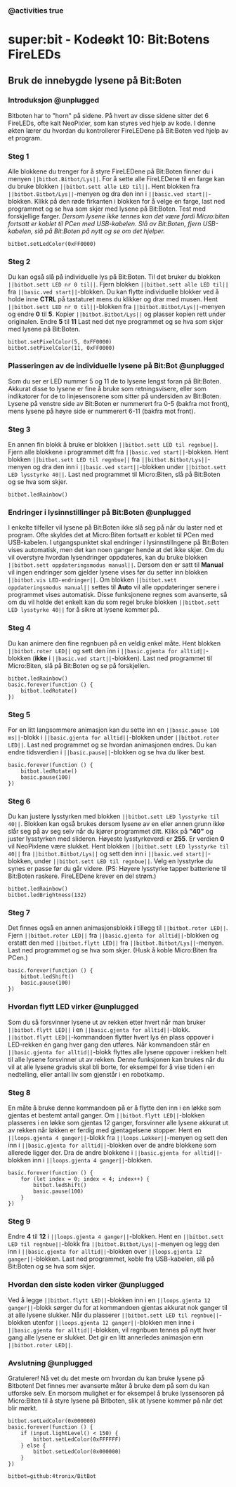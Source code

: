 ### @activities true

# super:bit - Kodeøkt 10: Bit:Botens FireLEDs
## Bruk de innebygde lysene på Bit:Boten
### Introduksjon @unplugged

Bitboten har to "horn" på sidene.
På hvert av disse sidene sitter det 6 FireLEDs, ofte kalt NeoPixler, som kan styres ved hjelp av kode.
I denne økten lærer du hvordan du kontrollerer FireLEDene på Bit:Boten ved hjelp av et program.

### Steg 1

Alle blokkene du trenger for å styre FireLEDene på Bit:Boten finner du i menyen ``||bitbot.Bitbot/Lys||``.
For å sette alle FireLEDene til en farge kan du bruke blokken ``||bitbot.sett alle LED til||``.
Hent blokken fra ``||bitbot.Bitbot/Lys||``-menyen og dra den inn i ``||basic.ved start||``-blokken.
Klikk på den røde firkanten i blokken for å velge en farge, last ned programmet og se hva som skjer med lysene på Bit:Boten.
Test med forskjellige farger.
*Dersom lysene ikke tennes kan det være fordi Micro:biten fortsatt er koblet til PCen med USB-kabelen.
Slå av Bit:Boten, fjern USB-kabelen, slå på Bit:Boten på nytt og se om det hjelper.*


```blocks
bitbot.setLedColor(0xFF0000)
```

### Steg 2

Du kan også slå på individuelle lys på Bit:Boten.
Til det bruker du blokken ``||bitbot.sett LED nr 0 til||``.
Fjern blokken ``||bitbot.sett alle LED til||`` fra ``||basic.ved start||``-blokken.
Du kan flytte individuelle blokker ved å holde inne **CTRL** på tastaturet mens du klikker og drar med musen.
Hent ``||bitbot.sett LED nr 0 til||``-blokken fra ``||bitbot.Bitbot/Lys||``-menyen og endre **0** til **5**.
Kopier ``||bitbot.Bitbot/Lys||`` og plasser kopien rett under originalen.
Endre **5** til **11**
Last ned det nye programmet og se hva som skjer med lysene på Bit:Boten.

```blocks
bitbot.setPixelColor(5, 0xFF0000)
bitbot.setPixelColor(11, 0xFF0000)
```

### Plasseringen av de individuelle lysene på Bit:Bot @unplugged

Som du ser er LED nummer 5 og 11 de to lysene lengst foran på Bit:Boten.
Akkurat disse to lysene er fine å bruke som retningsvisere, eller som indikatorer for de to linjesensorene som sitter på undersiden av Bit:Boten.
Lysene på venstre side av Bit:Boten er nummerert fra 0-5 (bakfra mot front), mens lysene på høyre side er nummerert 6-11 (bakfra mot front).

### Steg 3

En annen fin blokk å bruke er blokken ``||bitbot.sett LED til regnbue||``.
Fjern alle blokkene i programmet ditt fra ``||basic.ved start||``-blokken.
Hent blokken ``||bitbot.sett LED til regnbue||`` fra ``||bitbot.Bitbot/Lys||``-menyen og dra den inn i ``||basic.ved start||``-blokken under ``||bitbot.sett LED lysstyrke 40||``.
Last ned programmet til Micro:Biten, slå på Bit:Boten og se hva som skjer.

```blocks
bitbot.ledRainbow()
```

### Endringer i lysinnstillinger på Bit:Boten @unplugged

I enkelte tilfeller vil lysene på Bit:Boten ikke slå seg på når du laster ned et program.
Ofte skyldes det at Micro:Biten fortsatt er koblet til PCen med USB-kabelen.
I utgangspunktet skal endringer i lysinnstillngene på Bit:Boten vises automatisk, men det kan noen ganger hende at det ikke skjer.
Om du vil overstyre hvordan lysendringer oppdateres, kan du bruke blokken ``||bitbot.sett oppdateringsmodus manual||``.
Dersom den er satt til **Manual** vil ingen endringer som gjelder lysene vises før du setter inn blokken ``||bitbot.vis LED-endringer||``.
Om blokken ``||bitbot.sett oppdateringsmodus manual||`` settes til **Auto** vil alle oppdateringer senere i programmet vises automatisk.
Disse funksjonene regnes som avanserte, så om du vil holde det enkelt kan du som regel bruke blokken ``||bitbot.sett LED lysstyrke 40||`` for å sikre at lysene kommer på.

### Steg 4

Du kan animere den fine regnbuen på en veldig enkel måte.
Hent blokken ``||bitbot.roter LED||`` og sett den inn i ``||basic.gjenta for alltid||``-blokken (**ikke** i ``||basic.ved start||``-blokken).
Last ned programmet til Micro:Biten, slå på Bit:Boten og se på forskjellen.

```blocks
bitbot.ledRainbow()
basic.forever(function () {
    bitbot.ledRotate()
})
```

### Steg 5

For en litt langsommere animasjon kan du sette inn en ``||basic.pause 100 ms||``-blokk i ``||basic.gjenta for alltid||``-blokken under ``||bitbot.roter LED||``.
Last ned programmet og se hvordan animasjonen endres. Du kan endre tidsverdien i ``||basic.pause||``-blokken og se hva du liker best.

```blocks
basic.forever(function () {
    bitbot.ledRotate()
    basic.pause(100)
})
```

### Steg 6

Du kan justere lysstyrken med blokken ``||bitbot.sett LED lysstyrke til 40||``.
Blokken kan også brukes dersom lysene av en eller annen grunn ikke slår seg på av seg selv når du kjører programmet ditt.
Klikk på **"40"** og juster lysstyrken med slideren.
Høyeste lysstyrkeverdi er **255**.
Er verdien **0** vil NeoPixlene være slukket.
Hent blokken ``||bitbot.sett LED lysstyrke til 40||`` fra ``||bitbot.Bitbot/Lys||`` og sett den inn i ``||basic.ved start||``-blokken, under ``||bitbot.sett LED til regnbue||``.
Velg en lysstyrke du synes er passe før du går videre.
(PS: Høyere lysstyrke tapper batteriene til Bit:Boten raskere. FireLEDene krever en del strøm.)

```blocks
bitbot.ledRainbow()
bitbot.ledBrightness(132)
```

### Steg 7

Det finnes også en annen animasjonsblokk i tillegg til ``||bitbot.roter LED||``.
Fjern ``||bitbot.roter LED||`` fra ``||basic.gjenta for alltid||``-blokken og erstatt den med ``||bitbot.flytt LED||`` fra ``||bitbot.Bitbot/Lys||``-menyen.
Last ned programmet og se hva som skjer. (Husk å koble Micro:Biten fra PCen.)

```blocks
basic.forever(function () {
    bitbot.ledShift()
    basic.pause(100)
})
```

### Hvordan flytt LED virker @unplugged

Som du så forsvinner lysene ut av rekken etter hvert når man bruker ``||bitbot.flytt LED||`` i en ``||basic.gjenta for alltid||``-blokk.
``||bitbot.flytt LED||``-kommandoen flytter hvert lys én plass oppover i LED-rekken én gang hver gang den utføres.
Når kommandoen står en ``||basic.gjenta for alltid||``-blokk flyttes alle lysene oppover i rekken helt til alle lysene forsvinner ut av rekken.
Denne funksjonen kan brukes når du vil at alle lysene gradvis skal bli borte, for eksempel for å vise tiden i en nedtelling, eller antall liv som gjenstår i en robotkamp.

### Steg 8

En måte å bruke denne kommandoen på er å flytte den inn i en løkke som gjentas et bestemt antall ganger.
Om ``||bitbot.flytt LED||``-blokken plasseres i en løkke som gjentas 12 ganger, forsvinner alle lysene akkurat ut av rekken når løkken er ferdig med gjentagelsene stopper.
Hent en ``||loops.gjenta 4 ganger||``-blokk fra ``||loops.Løkker||``-menyen og sett den inn i ``||basic.gjenta for alltid||``-blokken over de andre blokkene som allerede ligger der.
Dra de andre blokkene i ``||basic.gjenta for alltid||``-blokken inn i ``||loops.gjenta 4 ganger||``-blokken.

```blocks
basic.forever(function () {
    for (let index = 0; index < 4; index++) {
        bitbot.ledShift()
        basic.pause(100)
    }
})
```

### Steg 9

Endre **4** til **12** i ``||loops.gjenta 4 ganger||``-blokken.
Hent en ``||bitbot.sett LED til regnbue||``-blokk fra ``||bitbot.Bitbot/Lys||``-menyen og legg den inn i ``||basic.gjenta for alltid||``-blokken over ``||loops.gjenta 12 ganger||``-blokken.
Last ned programmet, koble fra USB-kabelen, slå på Bit:Boten og se hva som skjer.

### Hvordan den siste koden virker @unplugged

Ved å legge ``||bitbot.flytt LED||``-blokken inn i en ``||loops.gjenta 12 ganger||``-blokk sørger du for at kommandoen gjentas akkurat nok ganger til at alle lysene slukker.
Når du plasserer ``||bitbot.sett LED til regnbue||``-blokken utenfor ``||loops.gjenta 12 ganger||``-blokken men inne i ``||basic.gjenta for alltid||``-blokken, vil regnbuen tennes på nytt hver gang alle lysene er slukket. 
Det gir en litt annerledes animasjon enn ``||bitbot.roter LED||``.

### Avslutning @unplugged

Gratulerer! Nå vet du det meste om hvordan du kan bruke lysene på Bitboten!
Det finnes mer avanserte måter å bruke dem på som du kan utforske selv.
En morsom mulighet er for eksempel å bruke lyssensoren på Micro:Biten til å styre lysene på Bitboten, slik at lysene kommer på når det blir mørkt.

```blocks
bitbot.setLedColor(0x000000)
basic.forever(function () {
    if (input.lightLevel() < 150) {
        bitbot.setLedColor(0xFFFFFF)
    } else {
        bitbot.setLedColor(0x000000)
    }
})
```


```package
bitbot=github:4tronix/BitBot
```

<script src="https://makecode.com/gh-pages-embed.js"></script><script>makeCodeRender("{{ site.makecode.home_url }}", "{{ site.github.owner_name }}/{{ site.github.repository_name }}");</script>
